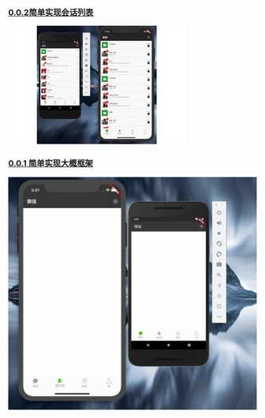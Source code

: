 ### [ 0.0.2简单实现会话列表](https://github.com/Liberxue/xchat/releases/tag/v0.0.2)

![0.0.2.UI](./Img/0.0.2.gif)

### [0.0.1 简单实现大概框架](https://github.com/Liberxue/xchat/releases/tag/v0.0.1)

![0.0.1.UI](./Img/0.0.1.gif)
